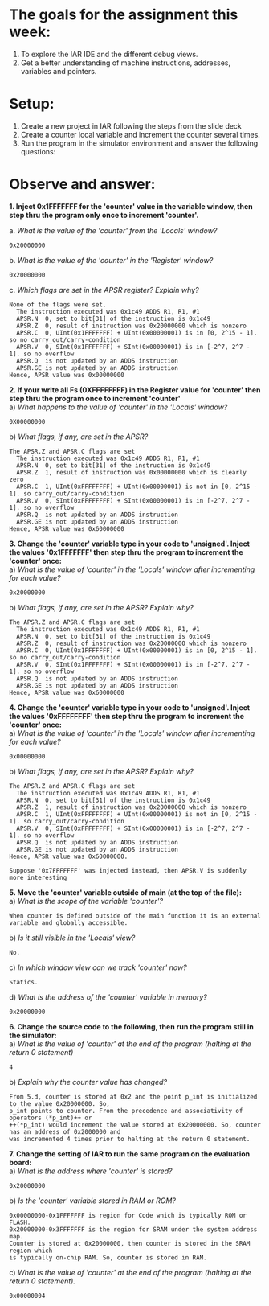 # The goals for the assignment this week:    
1. To explore the IAR IDE and the different debug views.    
2. Get a better understanding of machine instructions, addresses, variables and pointers.    

# Setup:    
1. Create a new project in IAR following the steps from the slide deck    
2. Create a counter local variable and increment the counter several times.    
3. Run the program in the simulator environment and answer the following questions:    
# Observe and answer:    
__1. Inject 0x1FFFFFFF for the 'counter' value in the variable window, then step thru the program only once to increment 'counter'.__    

a. _What is the value of the 'counter' from the 'Locals' window?_
```none
0x20000000
```

b. _What is the value of the 'counter' in the 'Register' window?_
```none
0x20000000
```

c. _Which flags are set in the APSR register? Explain why?_    
```none
None of the flags were set.    
  The instruction executed was 0x1c49 ADDS R1, R1, #1    
  APSR.N  0, set to bit[31] of the instruction is 0x1c49    
  APSR.Z  0, result of instruction was 0x20000000 which is nonzero    
  APSR.C  0, UInt(0x1FFFFFFF) + UInt(0x00000001) is in [0, 2^15 - 1]. so no carry_out/carry-condition    
  APSR.V  0, SInt(0x1FFFFFFF) + SInt(0x00000001) is in [-2^7, 2^7 - 1]. so no overflow    
  APSR.Q  is not updated by an ADDS instruction    
  APSR.GE is not updated by an ADDS instruction    
Hence, APSR value was 0x00000000    
```

__2. If your write all Fs (0XFFFFFFFF) in the Register value for 'counter' then step thru the program once to increment 'counter'__    
a) _What happens to the value of 'counter' in the 'Locals' window?_    
```none
0X00000000    
```
b) _What flags, if any, are set in the APSR?_    
```none
The APSR.Z and APSR.C flags are set    
  The instruction executed was 0x1c49 ADDS R1, R1, #1    
  APSR.N  0, set to bit[31] of the instruction is 0x1c49    
  APSR.Z  1, result of instruction was 0x00000000 which is clearly zero    
  APSR.C  1, UInt(0xFFFFFFFF) + UInt(0x00000001) is not in [0, 2^15 - 1]. so carry_out/carry-condition    
  APSR.V  0, SInt(0xFFFFFFFF) + SInt(0x00000001) is in [-2^7, 2^7 - 1]. so no overflow    
  APSR.Q  is not updated by an ADDS instruction    
  APSR.GE is not updated by an ADDS instruction    
Hence, APSR value was 0x60000000    
```
    
__3. Change the 'counter' variable type in your code to 'unsigned'. Inject the values '0x1FFFFFFF' then step thru the program to increment the 'counter' once:__    
a) _What is the value of 'counter' in the 'Locals' window after incrementing for each value?_    
```none
0x20000000    
```
b) _What flags, if any, are set in the APSR? Explain why?_    
```none
The APSR.Z and APSR.C flags are set    
  The instruction executed was 0x1c49 ADDS R1, R1, #1    
  APSR.N  0, set to bit[31] of the instruction is 0x1c49    
  APSR.Z  0, result of instruction was 0x20000000 which is nonzero    
  APSR.C  0, UInt(0x1FFFFFFF) + UInt(0x00000001) is in [0, 2^15 - 1]. so no carry_out/carry-condition    
  APSR.V  0, SInt(0x1FFFFFFF) + SInt(0x00000001) is in [-2^7, 2^7 - 1]. so no overflow    
  APSR.Q  is not updated by an ADDS instruction    
  APSR.GE is not updated by an ADDS instruction    
Hence, APSR value was 0x60000000    
```

__4. Change the 'counter' variable type in your code to 'unsigned'. Inject the values '0xFFFFFFFF' then step thru the program to increment the 'counter' once:__    
a) _What is the value of 'counter' in the 'Locals' window after incrementing for each value?_    
```none
0x00000000    
```
b) _What flags, if any, are set in the APSR? Explain why?_    
```none
The APSR.Z and APSR.C flags are set    
  The instruction executed was 0x1c49 ADDS R1, R1, #1    
  APSR.N  0, set to bit[31] of the instruction is 0x1c49    
  APSR.Z  1, result of instruction was 0x20000000 which is nonzero    
  APSR.C  1, UInt(0xFFFFFFFF) + UInt(0x00000001) is not in [0, 2^15 - 1]. so carry_out/carry-condition    
  APSR.V  0, SInt(0xFFFFFFFF) + SInt(0x00000001) is in [-2^7, 2^7 - 1]. so no overflow    
  APSR.Q  is not updated by an ADDS instruction    
  APSR.GE is not updated by an ADDS instruction    
Hence, APSR value was 0x60000000.    

Suppose '0x7FFFFFFF' was injected instead, then APSR.V is suddenly more interesting    
```

__5. Move the 'counter' variable outside of main (at the top of the file):__    
a) _What is the scope of the variable 'counter'?_    
```none
When counter is defined outside of the main function it is an external variable and globally accessible.    
```
b) _Is it still visible in the 'Locals' view?_    
```none
No.    
```
c) _In which window view can we track 'counter' now?_    
```none
Statics.    
```
d) _What is the address of the 'counter' variable in memory?_    
```none
0x20000000
```

__6. Change the source code to the following, then run the program still in the simulator:__    
a) _What is the value of 'counter' at the end of the program (halting at the return 0 statement)_    
```none
4    
```
b) _Explain why the counter value has changed?_    
```none
From 5.d, counter is stored at 0x2 and the point p_int is initialized to the value 0x20000000. So,    
p_int points to counter. From the precedence and associativity of operators (*p_int)++ or    
++(*p_int) would increment the value stored at 0x20000000. So, counter has an address of 0x2000000 and    
was incremented 4 times prior to halting at the return 0 statement.    
```

__7. Change the setting of IAR to run the same program on the evaluation board:__    
a) _What is the address where 'counter' is stored?_    
```none
0x20000000    
```
b) _Is the 'counter' variable stored in RAM or ROM?_    
```none
0x00000000-0x1FFFFFFF is region for Code which is typically ROM or FLASH.
0x20000000-0x3FFFFFFF is the region for SRAM under the system address map.
Counter is stored at 0x20000000, then counter is stored in the SRAM region which
is typically on-chip RAM. So, counter is stored in RAM.
```
c) _What is the value of 'counter' at the end of the program (halting at the return 0 statement)._    
```none
0x00000004
```
